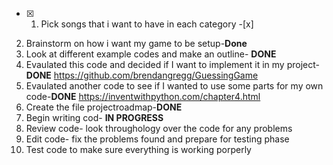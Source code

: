 - [x] 1. Pick songs that i want to have in each category -[x]
2.  Brainstorm on how i want my game to be setup-**Done**
3. Look at different example codes and make an outline- **DONE** 
4. Evaulated this code and decided if I want to implement it in my project- **DONE**
 https://github.com/brendangregg/GuessingGame
5. Evaulated another code to see if I wanted to use some parts for my own code-**DONE**
 https://inventwithpython.com/chapter4.html
6. Create the file projectroadmap-**DONE**
7. Begin writing cod- **IN PROGRESS**
8. Review code- look throughology over the code for any problems 
 9. Edit code- fix the problems found and prepare for testing phase
 10. Test code to make sure everything is working porperly
